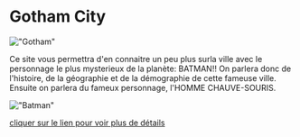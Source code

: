 # Gotham City
!["Gotham"](https://www.batman-legend.com/wp-content/uploads/2019/05/Gotham-784x490.png)


Ce site vous permettra d'en connaitre un peu plus surla ville avec le personnage le plus mysterieux de la planète: BATMAN!!
On parlera donc de l'histoire, de la géographie et de la démographie de cette fameuse ville.
Ensuite on parlera du fameux personnage, l'HOMME  CHAUVE-SOURIS.

!["Batman"](https://www.google.com/url?sa=i&url=https%3A%2F%2Fapps.apple.com%2Ffr%2Fapp%2Fbatman-the-telltale-series%2Fid1135127134&psig=AOvVaw1_7lIBu5ePatzeacCKLfHi&ust=1648027691790000&source=images&cd=vfe&ved=0CAsQjRxqFwoTCLiw5eqz2fYCFQAAAAAdAAAAABAE)

[cliquer sur le lien pour voir plus de détails](https://abdulrahman92c.github.io/projet_gotham/)